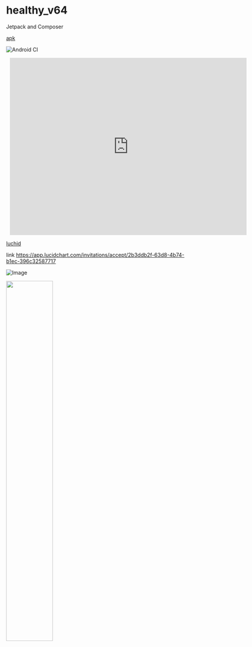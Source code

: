 # healthy_v64
Jetpack and Composer

[apk](https://github.com/mobiskif/healthy_v64/raw/master/app/release/app-release.apk)

![Android CI](https://github.com/mobiskif/healthy_v64/workflows/Android%20CI/badge.svg)
<div style="width: 640px; height: 480px; margin: 10px; position: relative;"><iframe allowfullscreen frameborder="0" style="width:640px; height:480px" src="https://lucid.app/documents/embeddedchart/11ea28ca-b155-4a67-95c8-3f6cf2395c2c" id="jzeKhzU13D95"></iframe></div>

[luchid](https://lucid.app/publicSegments/view/9d631e7e-cf01-4b41-812a-249d61808eb8/image.png)

link https://app.lucidchart.com/invitations/accept/2b3ddb2f-63d8-4b74-b1ec-396c32587717

![Image](https://lucid.app/documents/embeddedchart/11ea28ca-b155-4a67-95c8-3f6cf2395c2c)


<img src="https://lucid.app/documents/embeddedchart/11ea28ca-b155-4a67-95c8-3f6cf2395c2c" width=50%/>
